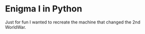 # Enigma I in Python

Just for fun I wanted to recreate the machine that changed the 2nd WorldWar.

